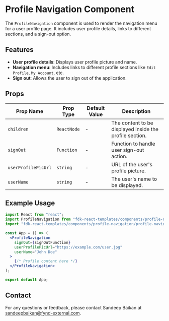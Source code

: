 # Profile Navigation Component

The `ProfileNavigation` component is used to render the navigation menu for a user profile page. It includes user profile details, links to different sections, and a sign-out option.

## Features
- **User profile details**: Displays user profile picture and name.
- **Navigation menu**: Includes links to different profile sections like `Edit Profile`, `My Account`, etc.
- **Sign out**: Allows the user to sign out of the application.

## Props

| Prop Name           | Prop Type      | Default Value | Description                                                                 |
|---------------------|----------------|---------------|-----------------------------------------------------------------------------|
| `children`          | `ReactNode`    | -             | The content to be displayed inside the profile section.                     |
| `signOut`           | `Function`     | -             | Function to handle user sign-out action.                                    |
| `userProfilePicUrl` | `string`       | -             | URL of the user's profile picture.                                          |
| `userName`          | `string`       | -             | The user's name to be displayed.                                            |

## Example Usage

```jsx
import React from "react";
import ProfileNavigation from "fdk-react-templates/components/profile-navigation/profile-navigation";
import "fdk-react-templates/components/profile-navigation/profile-navigation.css";

const App = () => (
  <ProfileNavigation
    signOut={signOutFunction}
    userProfilePicUrl="https://example.com/user.jpg"
    userName="John Doe"
  >
    {/* Profile content here */}
  </ProfileNavigation>
);

export default App;

```

## Contact

For any questions or feedback, please contact Sandeep Baikan at [sandeepbaikan@fynd-external.com](mailto:sandeepbaikan@fynd-external.com).
